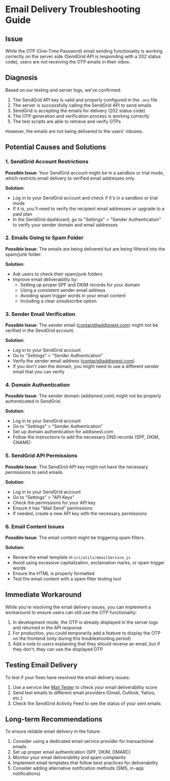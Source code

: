 # Email Delivery Troubleshooting Guide

## Issue
While the OTP (One-Time Password) email sending functionality is working correctly on the server side (SendGrid API is responding with a 202 status code), users are not receiving the OTP emails in their inbox.

## Diagnosis
Based on our testing and server logs, we've confirmed:

1. The SendGrid API key is valid and properly configured in the `.env` file
2. The server is successfully calling the SendGrid API to send emails
3. SendGrid is accepting the emails for delivery (202 status code)
4. The OTP generation and verification process is working correctly
5. The test scripts are able to retrieve and verify OTPs

However, the emails are not being delivered to the users' inboxes.

## Potential Causes and Solutions

### 1. SendGrid Account Restrictions
**Possible Issue**: Your SendGrid account might be in a sandbox or trial mode, which restricts email delivery to verified email addresses only.

**Solution**:
- Log in to your SendGrid account and check if it's in a sandbox or trial mode
- If it is, you'll need to verify the recipient email addresses or upgrade to a paid plan
- In the SendGrid dashboard, go to "Settings" > "Sender Authentication" to verify your sender domain and email addresses

### 2. Emails Going to Spam Folder
**Possible Issue**: The emails are being delivered but are being filtered into the spam/junk folder.

**Solution**:
- Ask users to check their spam/junk folders
- Improve email deliverability by:
  - Setting up proper SPF and DKIM records for your domain
  - Using a consistent sender email address
  - Avoiding spam trigger words in your email content
  - Including a clear unsubscribe option

### 3. Sender Email Verification
**Possible Issue**: The sender email (contact@addisnest.com) might not be verified in the SendGrid account.

**Solution**:
- Log in to your SendGrid account
- Go to "Settings" > "Sender Authentication"
- Verify the sender email address (contact@addisnest.com)
- If you don't own the domain, you might need to use a different sender email that you can verify

### 4. Domain Authentication
**Possible Issue**: The sender domain (addisnest.com) might not be properly authenticated in SendGrid.

**Solution**:
- Log in to your SendGrid account
- Go to "Settings" > "Sender Authentication"
- Set up domain authentication for addisnest.com
- Follow the instructions to add the necessary DNS records (SPF, DKIM, CNAME)

### 5. SendGrid API Permissions
**Possible Issue**: The SendGrid API key might not have the necessary permissions to send emails.

**Solution**:
- Log in to your SendGrid account
- Go to "Settings" > "API Keys"
- Check the permissions for your API key
- Ensure it has "Mail Send" permissions
- If needed, create a new API key with the necessary permissions

### 6. Email Content Issues
**Possible Issue**: The email content might be triggering spam filters.

**Solution**:
- Review the email template in `src/utils/emailService.js`
- Avoid using excessive capitalization, exclamation marks, or spam trigger words
- Ensure the HTML is properly formatted
- Test the email content with a spam filter testing tool

## Immediate Workaround
While you're resolving the email delivery issues, you can implement a workaround to ensure users can still use the OTP functionality:

1. In development mode, the OTP is already displayed in the server logs and returned in the API response
2. For production, you could temporarily add a feature to display the OTP on the frontend (only during this troubleshooting period)
3. Add a note to users explaining that they should receive an email, but if they don't, they can use the displayed OTP

## Testing Email Delivery
To test if your fixes have resolved the email delivery issues:

1. Use a service like [Mail Tester](https://www.mail-tester.com/) to check your email deliverability score
2. Send test emails to different email providers (Gmail, Outlook, Yahoo, etc.)
3. Check the SendGrid Activity Feed to see the status of your sent emails

## Long-term Recommendations
To ensure reliable email delivery in the future:

1. Consider using a dedicated email service provider for transactional emails
2. Set up proper email authentication (SPF, DKIM, DMARC)
3. Monitor your email deliverability and spam complaints
4. Implement email templates that follow best practices for deliverability
5. Consider adding alternative notification methods (SMS, in-app notifications)
